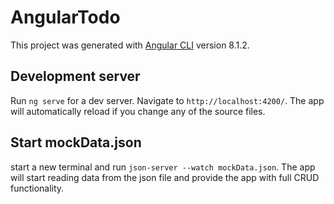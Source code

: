 # AngularTodo

This project was generated with [Angular CLI](https://github.com/angular/angular-cli) version 8.1.2.

## Development server

Run `ng serve` for a dev server. Navigate to `http://localhost:4200/`. The app will automatically reload if you change any of the source files.

## Start mockData.json

start a new terminal and run `json-server --watch mockData.json`. The app will start reading data from the json file and provide the app with full CRUD functionality.

